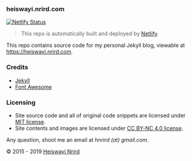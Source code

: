 ### heiswayi.nrird.com

[![Netlify Status](https://api.netlify.com/api/v1/badges/72b75a51-a71b-4941-90c1-804ad0674f9f/deploy-status)](https://app.netlify.com/sites/heiswayi-nrird-techblog/deploys)

> This repo is automatically built and deployed by [Netlify](https://www.netlify.com/).

This repo contains source code for my personal Jekyll blog, viewable at https://heiswayi.nrird.com.

### Credits

- [Jekyll](http://jekyllrb.com/)
- [Font Awesome](https://fortawesome.github.io/Font-Awesome/)

### Licensing

- Site source code and all of original code snippets are licensed under [MIT license](https://heiswayi.github.io/mit-license).
- Site contents and images are licensed under [CC BY-NC 4.0 license](https://creativecommons.org/licenses/by-nc/4.0/).

Any question, shoot me an email at _hnrird (at) gmail.com_.

© 2015 - 2019 [Heiswayi Nrird](https://heiswayi.nrird.com/about)
